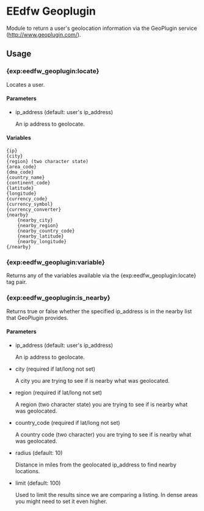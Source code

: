 EEdfw Geoplugin
===============

Module to return a user's geolocation information via the GeoPlugin service (http://www.geoplugin.com/).

Usage
-----

### {exp:eedfw_geoplugin:locate}

Locates a user.

#### Parameters

+ ip_address (default: user's ip_address)

  An ip address to geolocate.

#### Variables

```
{ip}
{city}
{region} (two character state)
{area_code}
{dma_code}
{country_name}
{continent_code}
{latitude}
{longitude}
{currency_code}
{currency_symbol}
{currency_converter}
{nearby}
    {nearby_city}
    {nearby_region}
    {nearby_country_code}
    {nearby_latitude}
    {nearby_longitude}
{/nearby}
```


### {exp:eedfw_geoplugin:variable}

Returns any of the variables available via the {exp:eedfw_geoplugin:locate} tag pair.


### {exp:eedfw_geoplugin:is_nearby}

Returns true or false whether the specified ip_address is in the nearby list that GeoPlugin provides.

#### Parameters

+ ip_address (default: user's ip_address)

  An ip address to geolocate.

+ city (required if lat/long not set)

  A city you are trying to see if is nearby what was geolocated.

+ region (required if lat/long not set)

  A region (two character state) you are trying to see if is nearby what was geolocated.

+ country_code (required if lat/long not set)

  A country code (two character) you are trying to see if is nearby what was geolocated.

+ radius (default: 10)

  Distance in miles from the geolocated ip_address to find nearby locations.
  
+ limit (default: 100)

  Used to limit the results since we are comparing a listing. In dense areas you might need to set it even higher.
